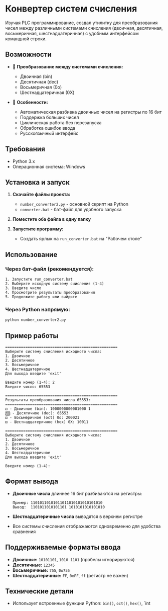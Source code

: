 # Конвертер систем счисления

Изучая PLC программирование, создал утилитку для преобразования чисел между различными системами счисления (двоичная, десятичная, восьмеричная, шестнадцатеричная) с удобным интерфейсом командной строки.

## Возможности

- 🔄 **Преобразование между системами счисления:**
  - Двоичная (bin)
  - Десятичная (dec) 
  - Восьмеричная (0o)
  - Шестнадцатеричная (0X)

- 🎯 **Особенности:**
  - Автоматическая разбивка двоичных чисел на регистры по 16 бит
  - Поддержка больших чисел
  - Циклическая работа без перезапуска
  - Обработка ошибок ввода
  - Русскоязычный интерфейс

## Требования

- Python 3.x
- Операционная система: Windows

## Установка и запуск

1. **Скачайте файлы проекта:**
   - `number_converter2.py` - основной скрипт на Python
   - `converter.bat` - бат-файл для удобного запуска

2. **Поместите оба файла в одну папку**

3. **Запустите программу:**
   - Создать ярлык на `run_converter.bat` на "Рабочем столе"

## Использование

### Через бат-файл (рекомендуется):
```
1. Запустите run_converter.bat
2. Выберите исходную систему счисления (1-4)
3. Введите число
4. Просмотрите результаты преобразования
5. Продолжите работу или выйдите
```

### Через Python напрямую:
```bash
python number_converter2.py
```

## Пример работы

```
==================================================
Выберите систему счисления исходного числа:
1. Двоичное
2. Десятичное
3. Восьмеричное
4. Шестнадцатеричное
Для выхода введите 'exit'

Введите номер (1-4): 2
Введите число: 65553

==================================================
Результаты преобразования числа 65553:
==================================================
⚁ - Двоичное (bin): 1000000000001000 1
🔟 - Десятичное (dec): 65553
⚃ - Восьмеричное (oct) 0o: 200021
⚅ - Шестнадцатеричное (hex) 0X: 10011

==================================================
Выберите систему счисления исходного числа:
1. Двоичное
2. Десятичное
3. Восьмеричное
4. Шестнадцатеричное
Для выхода введите 'exit'

Введите номер (1-4):
```

## Формат вывода

- **Двоичные числа** длиннее 16 бит разбиваются на регистры:
  ```
  Пример: 11010110101011011010101010101010
  Вывод:  1101011010101101 1010101010101010
  ```

- **Шестнадцатеричные числа** выводятся в верхнем регистре
- Все системы счисления отображаются одновременно для удобства сравнения

## Поддерживаемые форматы ввода

- **Двоичные:** `10101101`, `1010 1101` (пробелы игнорируются)
- **Десятичные:** `12345`
- **Восьмеричные:** `755`, `0o755`
- **Шестнадцатеричные:** `FF`, `0xFF`, `ff` (регистр не важен)

## Технические детали

- Использует встроенные функции Python: `bin()`, `oct()`, `hex()`, `int